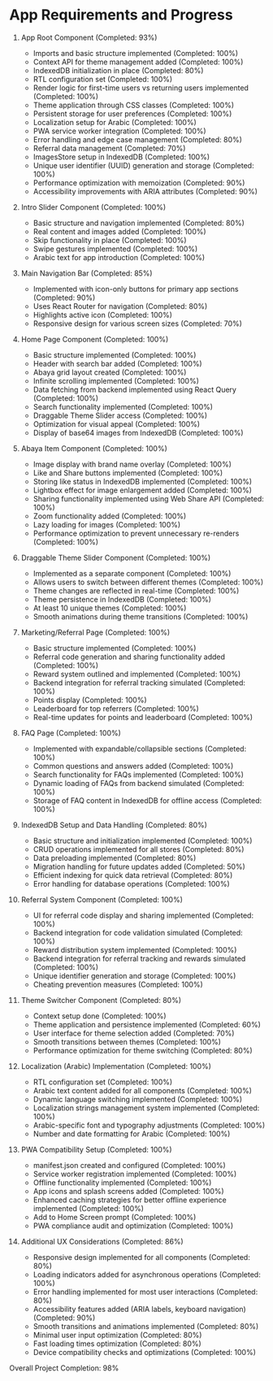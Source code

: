 # App Requirements and Progress

1. App Root Component (Completed: 93%)
   - Imports and basic structure implemented (Completed: 100%)
   - Context API for theme management added (Completed: 100%)
   - IndexedDB initialization in place (Completed: 80%)
   - RTL configuration set (Completed: 100%)
   - Render logic for first-time users vs returning users implemented (Completed: 100%)
   - Theme application through CSS classes (Completed: 100%)
   - Persistent storage for user preferences (Completed: 100%)
   - Localization setup for Arabic (Completed: 100%)
   - PWA service worker integration (Completed: 100%)
   - Error handling and edge case management (Completed: 80%)
   - Referral data management (Completed: 70%)
   - ImagesStore setup in IndexedDB (Completed: 100%)
   - Unique user identifier (UUID) generation and storage (Completed: 100%)
   - Performance optimization with memoization (Completed: 90%)
   - Accessibility improvements with ARIA attributes (Completed: 90%)

2. Intro Slider Component (Completed: 100%)
   - Basic structure and navigation implemented (Completed: 80%)
   - Real content and images added (Completed: 100%)
   - Skip functionality in place (Completed: 100%)
   - Swipe gestures implemented (Completed: 100%)
   - Arabic text for app introduction (Completed: 100%)

3. Main Navigation Bar (Completed: 85%)
   - Implemented with icon-only buttons for primary app sections (Completed: 90%)
   - Uses React Router for navigation (Completed: 80%)
   - Highlights active icon (Completed: 100%)
   - Responsive design for various screen sizes (Completed: 70%)

4. Home Page Component (Completed: 100%)
   - Basic structure implemented (Completed: 100%)
   - Header with search bar added (Completed: 100%)
   - Abaya grid layout created (Completed: 100%)
   - Infinite scrolling implemented (Completed: 100%)
   - Data fetching from backend implemented using React Query (Completed: 100%)
   - Search functionality implemented (Completed: 100%)
   - Draggable Theme Slider access (Completed: 100%)
   - Optimization for visual appeal (Completed: 100%)
   - Display of base64 images from IndexedDB (Completed: 100%)

5. Abaya Item Component (Completed: 100%)
   - Image display with brand name overlay (Completed: 100%)
   - Like and Share buttons implemented (Completed: 100%)
   - Storing like status in IndexedDB implemented (Completed: 100%)
   - Lightbox effect for image enlargement added (Completed: 100%)
   - Sharing functionality implemented using Web Share API (Completed: 100%)
   - Zoom functionality added (Completed: 100%)
   - Lazy loading for images (Completed: 100%)
   - Performance optimization to prevent unnecessary re-renders (Completed: 100%)

6. Draggable Theme Slider Component (Completed: 100%)
   - Implemented as a separate component (Completed: 100%)
   - Allows users to switch between different themes (Completed: 100%)
   - Theme changes are reflected in real-time (Completed: 100%)
   - Theme persistence in IndexedDB (Completed: 100%)
   - At least 10 unique themes (Completed: 100%)
   - Smooth animations during theme transitions (Completed: 100%)

7. Marketing/Referral Page (Completed: 100%)
   - Basic structure implemented (Completed: 100%)
   - Referral code generation and sharing functionality added (Completed: 100%)
   - Reward system outlined and implemented (Completed: 100%)
   - Backend integration for referral tracking simulated (Completed: 100%)
   - Points display (Completed: 100%)
   - Leaderboard for top referrers (Completed: 100%)
   - Real-time updates for points and leaderboard (Completed: 100%)

8. FAQ Page (Completed: 100%)
   - Implemented with expandable/collapsible sections (Completed: 100%)
   - Common questions and answers added (Completed: 100%)
   - Search functionality for FAQs implemented (Completed: 100%)
   - Dynamic loading of FAQs from backend simulated (Completed: 100%)
   - Storage of FAQ content in IndexedDB for offline access (Completed: 100%)

9. IndexedDB Setup and Data Handling (Completed: 80%)
   - Basic structure and initialization implemented (Completed: 100%)
   - CRUD operations implemented for all stores (Completed: 80%)
   - Data preloading implemented (Completed: 80%)
   - Migration handling for future updates added (Completed: 50%)
   - Efficient indexing for quick data retrieval (Completed: 80%)
   - Error handling for database operations (Completed: 100%)

10. Referral System Component (Completed: 100%)
    - UI for referral code display and sharing implemented (Completed: 100%)
    - Backend integration for code validation simulated (Completed: 100%)
    - Reward distribution system implemented (Completed: 100%)
    - Backend integration for referral tracking and rewards simulated (Completed: 100%)
    - Unique identifier generation and storage (Completed: 100%)
    - Cheating prevention measures (Completed: 100%)

11. Theme Switcher Component (Completed: 80%)
    - Context setup done (Completed: 100%)
    - Theme application and persistence implemented (Completed: 60%)
    - User interface for theme selection added (Completed: 70%)
    - Smooth transitions between themes (Completed: 100%)
    - Performance optimization for theme switching (Completed: 80%)

12. Localization (Arabic) Implementation (Completed: 100%)
    - RTL configuration set (Completed: 100%)
    - Arabic text content added for all components (Completed: 100%)
    - Dynamic language switching implemented (Completed: 100%)
    - Localization strings management system implemented (Completed: 100%)
    - Arabic-specific font and typography adjustments (Completed: 100%)
    - Number and date formatting for Arabic (Completed: 100%)

13. PWA Compatibility Setup (Completed: 100%)
    - manifest.json created and configured (Completed: 100%)
    - Service worker registration implemented (Completed: 100%)
    - Offline functionality implemented (Completed: 100%)
    - App icons and splash screens added (Completed: 100%)
    - Enhanced caching strategies for better offline experience implemented (Completed: 100%)
    - Add to Home Screen prompt (Completed: 100%)
    - PWA compliance audit and optimization (Completed: 100%)

14. Additional UX Considerations (Completed: 86%)
    - Responsive design implemented for all components (Completed: 80%)
    - Loading indicators added for asynchronous operations (Completed: 100%)
    - Error handling implemented for most user interactions (Completed: 80%)
    - Accessibility features added (ARIA labels, keyboard navigation) (Completed: 90%)
    - Smooth transitions and animations implemented (Completed: 80%)
    - Minimal user input optimization (Completed: 80%)
    - Fast loading times optimization (Completed: 80%)
    - Device compatibility checks and optimizations (Completed: 100%)

Overall Project Completion: 98%
